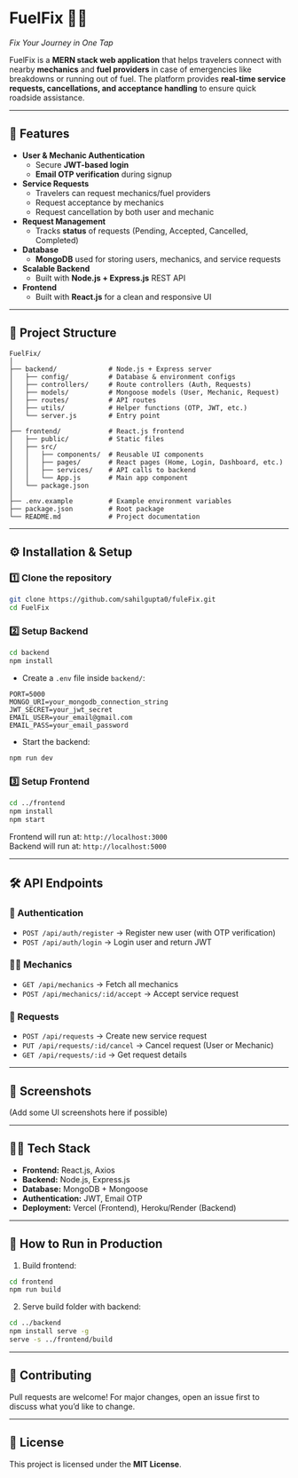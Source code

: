 # FuelFix 🚗⛽
*Fix Your Journey in One Tap*

FuelFix is a **MERN stack web application** that helps travelers connect with nearby **mechanics** and **fuel providers** in case of emergencies like breakdowns or running out of fuel. The platform provides **real-time service requests, cancellations, and acceptance handling** to ensure quick roadside assistance.

---

## 🚀 Features
- **User & Mechanic Authentication**
  - Secure **JWT-based login**
  - **Email OTP verification** during signup
- **Service Requests**
  - Travelers can request mechanics/fuel providers
  - Request acceptance by mechanics
  - Request cancellation by both user and mechanic
- **Request Management**
  - Tracks **status** of requests (Pending, Accepted, Cancelled, Completed)
- **Database**
  - **MongoDB** used for storing users, mechanics, and service requests
- **Scalable Backend**
  - Built with **Node.js + Express.js** REST API
- **Frontend**
  - Built with **React.js** for a clean and responsive UI

---

## 📂 Project Structure
```
FuelFix/
│
├── backend/             # Node.js + Express server
│   ├── config/          # Database & environment configs
│   ├── controllers/     # Route controllers (Auth, Requests)
│   ├── models/          # Mongoose models (User, Mechanic, Request)
│   ├── routes/          # API routes
│   ├── utils/           # Helper functions (OTP, JWT, etc.)
│   └── server.js        # Entry point
│
├── frontend/            # React.js frontend
│   ├── public/          # Static files
│   ├── src/
│   │   ├── components/  # Reusable UI components
│   │   ├── pages/       # React pages (Home, Login, Dashboard, etc.)
│   │   ├── services/    # API calls to backend
│   │   └── App.js       # Main app component
│   └── package.json
│
├── .env.example         # Example environment variables
├── package.json         # Root package
└── README.md            # Project documentation
```

---

## ⚙️ Installation & Setup

### 1️⃣ Clone the repository
```bash
git clone https://github.com/sahilgupta0/fuleFix.git
cd FuelFix
```

### 2️⃣ Setup Backend
```bash
cd backend
npm install
```

- Create a `.env` file inside `backend/`:
```env
PORT=5000
MONGO_URI=your_mongodb_connection_string
JWT_SECRET=your_jwt_secret
EMAIL_USER=your_email@gmail.com
EMAIL_PASS=your_email_password
```

- Start the backend:
```bash
npm run dev
```

### 3️⃣ Setup Frontend
```bash
cd ../frontend
npm install
npm start
```

Frontend will run at: `http://localhost:3000`  
Backend will run at: `http://localhost:5000`

---

## 🛠️ API Endpoints

### 🔑 Authentication
- `POST /api/auth/register` → Register new user (with OTP verification)
- `POST /api/auth/login` → Login user and return JWT

### 👨‍🔧 Mechanics
- `GET /api/mechanics` → Fetch all mechanics
- `POST /api/mechanics/:id/accept` → Accept service request

### 📌 Requests
- `POST /api/requests` → Create new service request
- `PUT /api/requests/:id/cancel` → Cancel request (User or Mechanic)
- `GET /api/requests/:id` → Get request details

---

## 📸 Screenshots
(Add some UI screenshots here if possible)

---

## 👨‍💻 Tech Stack
- **Frontend:** React.js, Axios
- **Backend:** Node.js, Express.js
- **Database:** MongoDB + Mongoose
- **Authentication:** JWT, Email OTP
- **Deployment:** Vercel (Frontend), Heroku/Render (Backend)

---

## 🚀 How to Run in Production
1. Build frontend:
```bash
cd frontend
npm run build
```
2. Serve build folder with backend:
```bash
cd ../backend
npm install serve -g
serve -s ../frontend/build
```

---

## 🤝 Contributing
Pull requests are welcome! For major changes, open an issue first to discuss what you’d like to change.

---

## 📜 License
This project is licensed under the **MIT License**.
